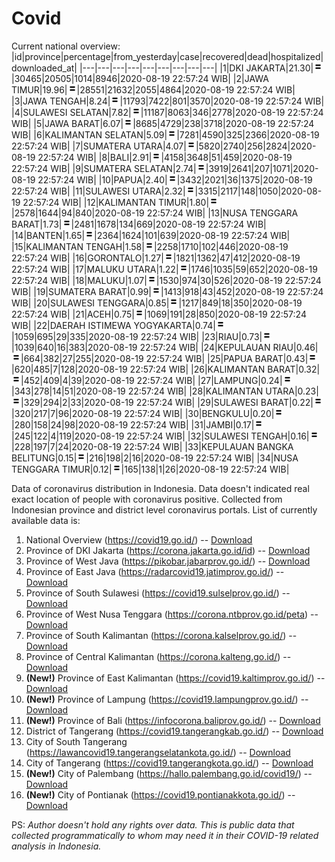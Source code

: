 # Covid
Current national overview:
|id|province|percentage|from_yesterday|case|recovered|dead|hospitalized|downloaded_at|
|---|---|---|---|---|---|---|---|---|
|1|DKI JAKARTA|21.30|![equal](https://github.com/ariefrachmannn/covid/raw/master/img/rsz_equal.png)|30465|20505|1014|8946|2020-08-19 22:57:24 WIB|
|2|JAWA TIMUR|19.96|![equal](https://github.com/ariefrachmannn/covid/raw/master/img/rsz_equal.png)|28551|21632|2055|4864|2020-08-19 22:57:24 WIB|
|3|JAWA TENGAH|8.24|![equal](https://github.com/ariefrachmannn/covid/raw/master/img/rsz_equal.png)|11793|7422|801|3570|2020-08-19 22:57:24 WIB|
|4|SULAWESI SELATAN|7.82|![equal](https://github.com/ariefrachmannn/covid/raw/master/img/rsz_equal.png)|11187|8063|346|2778|2020-08-19 22:57:24 WIB|
|5|JAWA BARAT|6.07|![equal](https://github.com/ariefrachmannn/covid/raw/master/img/rsz_equal.png)|8685|4729|238|3718|2020-08-19 22:57:24 WIB|
|6|KALIMANTAN SELATAN|5.09|![equal](https://github.com/ariefrachmannn/covid/raw/master/img/rsz_equal.png)|7281|4590|325|2366|2020-08-19 22:57:24 WIB|
|7|SUMATERA UTARA|4.07|![equal](https://github.com/ariefrachmannn/covid/raw/master/img/rsz_equal.png)|5820|2740|256|2824|2020-08-19 22:57:24 WIB|
|8|BALI|2.91|![equal](https://github.com/ariefrachmannn/covid/raw/master/img/rsz_equal.png)|4158|3648|51|459|2020-08-19 22:57:24 WIB|
|9|SUMATERA SELATAN|2.74|![equal](https://github.com/ariefrachmannn/covid/raw/master/img/rsz_equal.png)|3919|2641|207|1071|2020-08-19 22:57:24 WIB|
|10|PAPUA|2.40|![equal](https://github.com/ariefrachmannn/covid/raw/master/img/rsz_equal.png)|3432|2021|36|1375|2020-08-19 22:57:24 WIB|
|11|SULAWESI UTARA|2.32|![equal](https://github.com/ariefrachmannn/covid/raw/master/img/rsz_equal.png)|3315|2117|148|1050|2020-08-19 22:57:24 WIB|
|12|KALIMANTAN TIMUR|1.80|![equal](https://github.com/ariefrachmannn/covid/raw/master/img/rsz_equal.png)|2578|1644|94|840|2020-08-19 22:57:24 WIB|
|13|NUSA TENGGARA BARAT|1.73|![equal](https://github.com/ariefrachmannn/covid/raw/master/img/rsz_equal.png)|2481|1678|134|669|2020-08-19 22:57:24 WIB|
|14|BANTEN|1.65|![equal](https://github.com/ariefrachmannn/covid/raw/master/img/rsz_equal.png)|2364|1624|101|639|2020-08-19 22:57:24 WIB|
|15|KALIMANTAN TENGAH|1.58|![equal](https://github.com/ariefrachmannn/covid/raw/master/img/rsz_equal.png)|2258|1710|102|446|2020-08-19 22:57:24 WIB|
|16|GORONTALO|1.27|![equal](https://github.com/ariefrachmannn/covid/raw/master/img/rsz_equal.png)|1821|1362|47|412|2020-08-19 22:57:24 WIB|
|17|MALUKU UTARA|1.22|![equal](https://github.com/ariefrachmannn/covid/raw/master/img/rsz_equal.png)|1746|1035|59|652|2020-08-19 22:57:24 WIB|
|18|MALUKU|1.07|![equal](https://github.com/ariefrachmannn/covid/raw/master/img/rsz_equal.png)|1530|974|30|526|2020-08-19 22:57:24 WIB|
|19|SUMATERA BARAT|0.99|![equal](https://github.com/ariefrachmannn/covid/raw/master/img/rsz_equal.png)|1413|918|43|452|2020-08-19 22:57:24 WIB|
|20|SULAWESI TENGGARA|0.85|![equal](https://github.com/ariefrachmannn/covid/raw/master/img/rsz_equal.png)|1217|849|18|350|2020-08-19 22:57:24 WIB|
|21|ACEH|0.75|![equal](https://github.com/ariefrachmannn/covid/raw/master/img/rsz_equal.png)|1069|191|28|850|2020-08-19 22:57:24 WIB|
|22|DAERAH ISTIMEWA YOGYAKARTA|0.74|![equal](https://github.com/ariefrachmannn/covid/raw/master/img/rsz_equal.png)|1059|695|29|335|2020-08-19 22:57:24 WIB|
|23|RIAU|0.73|![equal](https://github.com/ariefrachmannn/covid/raw/master/img/rsz_equal.png)|1039|640|16|383|2020-08-19 22:57:24 WIB|
|24|KEPULAUAN RIAU|0.46|![equal](https://github.com/ariefrachmannn/covid/raw/master/img/rsz_equal.png)|664|382|27|255|2020-08-19 22:57:24 WIB|
|25|PAPUA BARAT|0.43|![equal](https://github.com/ariefrachmannn/covid/raw/master/img/rsz_equal.png)|620|485|7|128|2020-08-19 22:57:24 WIB|
|26|KALIMANTAN BARAT|0.32|![equal](https://github.com/ariefrachmannn/covid/raw/master/img/rsz_equal.png)|452|409|4|39|2020-08-19 22:57:24 WIB|
|27|LAMPUNG|0.24|![equal](https://github.com/ariefrachmannn/covid/raw/master/img/rsz_equal.png)|343|278|14|51|2020-08-19 22:57:24 WIB|
|28|KALIMANTAN UTARA|0.23|![equal](https://github.com/ariefrachmannn/covid/raw/master/img/rsz_equal.png)|329|294|2|33|2020-08-19 22:57:24 WIB|
|29|SULAWESI BARAT|0.22|![equal](https://github.com/ariefrachmannn/covid/raw/master/img/rsz_equal.png)|320|217|7|96|2020-08-19 22:57:24 WIB|
|30|BENGKULU|0.20|![equal](https://github.com/ariefrachmannn/covid/raw/master/img/rsz_equal.png)|280|158|24|98|2020-08-19 22:57:24 WIB|
|31|JAMBI|0.17|![equal](https://github.com/ariefrachmannn/covid/raw/master/img/rsz_equal.png)|245|122|4|119|2020-08-19 22:57:24 WIB|
|32|SULAWESI TENGAH|0.16|![equal](https://github.com/ariefrachmannn/covid/raw/master/img/rsz_equal.png)|228|197|7|24|2020-08-19 22:57:24 WIB|
|33|KEPULAUAN BANGKA BELITUNG|0.15|![equal](https://github.com/ariefrachmannn/covid/raw/master/img/rsz_equal.png)|216|198|2|16|2020-08-19 22:57:24 WIB|
|34|NUSA TENGGARA TIMUR|0.12|![equal](https://github.com/ariefrachmannn/covid/raw/master/img/rsz_equal.png)|165|138|1|26|2020-08-19 22:57:24 WIB|

Data of coronavirus distribution in Indonesia. Data doesn't indicated real exact location of people with coronavirus positive. Collected from Indonesian province and district level coronavirus portals. List of currently available data is:
1. National Overview (https://covid19.go.id/) -- [Download](https://www.dropbox.com/s/66ly270fw4y76fx/covid_nasional.csv?dl=0)
2. Province of DKI Jakarta (https://corona.jakarta.go.id/id) -- [Download](https://riwayat-file-covid-19-dki-jakarta-jakartagis.hub.arcgis.com/)
3. Province of West Java (https://pikobar.jabarprov.go.id/) -- [Download](https://www.dropbox.com/s/alg0zp60fylq6cn/covid_jabar.csv?dl=0)
4. Province of East Java (https://radarcovid19.jatimprov.go.id/) -- [Download](https://www.dropbox.com/sh/e7vtgcnl4ckbvr4/AADo9UMRDZvrhHn66qTHZOvNa?dl=0)
5. Province of South Sulawesi (https://covid19.sulselprov.go.id/) -- [Download](https://www.dropbox.com/s/z5ek23lwcztj7z7/covid_sulsel.csv?dl=0)
6. Province of West Nusa Tenggara (https://corona.ntbprov.go.id/peta) -- [Download](https://www.dropbox.com/s/4p2k93n42xx0c00/covid_ntb.csv?dl=0)
7. Province of South Kalimantan (https://corona.kalselprov.go.id/) -- [Download](https://www.dropbox.com/sh/7aa2kvz8lb04pzz/AADH1Oj5oFMw2mp-D3JStPRsa?dl=0)
8. Province of Central Kalimantan (https://corona.kalteng.go.id/) -- [Download](https://www.dropbox.com/s/9q01v5r3ys2ozk4/covid_kalteng.csv?dl=0)
9. **(New!)** Province of East Kalimantan (https://covid19.kaltimprov.go.id/) -- [Download](https://www.dropbox.com/sh/qhpxj532nm80goa/AAB6ek_fp1__ieTR0TFQpfIga?dl=0)
10. **(New!)** Province of Lampung (https://covid19.lampungprov.go.id/) -- [Download](https://www.dropbox.com/s/ecuew6oa9kzwqwx/covid_lampung.csv?dl=0)
11. **(New!)** Province of Bali (https://infocorona.baliprov.go.id/) -- [Download](https://www.dropbox.com/sh/iceiwun4ufttmiu/AAC7dSRMpfTjPI1Lfzw-LeCUa?dl=0)
12. District of Tangerang (https://covid19.tangerangkab.go.id/) -- [Download](https://www.dropbox.com/sh/yxovyy6sy5bnz4p/AACZzVHinisKmz8oQWyQJ3nua?dl=0)
13. City of South Tangerang (https://lawancovid19.tangerangselatankota.go.id/) -- [Download](https://www.dropbox.com/s/zlvxo4ivswdzmle/covid_tangsel.csv?dl=0)
14. City of Tangerang (https://covid19.tangerangkota.go.id/) -- [Download](https://www.dropbox.com/s/e53224kvdrpjzy0/covid_tangkot.csv?dl=0)
15. **(New!)** City of Palembang (https://hallo.palembang.go.id/covid19/) -- [Download](https://www.dropbox.com/sh/oj17bhwhlpjht9e/AABZEG-OiaSaFvikATDx6coEa?dl=0)
16. **(New!)** City of Pontianak (https://covid19.pontianakkota.go.id/) -- [Download](https://www.dropbox.com/sh/66if3y4ly51j4sh/AADQ-zwLGa7Kz4ZzJgDw2-3na?dl=0)

PS: *Author doesn't hold any rights over data. This is public data that collected programmatically to whom may need it in their COVID-19 related analysis in Indonesia.*
